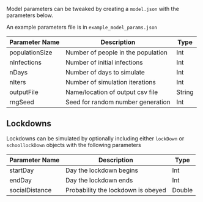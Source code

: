 Model parameters can be tweaked by creating a `model.json` with the parameters
below.

An example parameters file is in `example_model_params.json`

| Parameter Name | Description                                      | Type         |
|----------------|--------------------------------------------------|--------------|
| populationSize | Number of people in the population               | Int          |
| nInfections    | Number of initial infections                     | Int          |
| nDays          | Number of days to simulate                       | Int          |
| nIters         | Number of simulation iterations                  | Int          |
| outputFile     | Name/location of output csv file                 | String       |
| rngSeed        | Seed for random number generation                | Int          |

## Lockdowns 

Lockdowns can be simulated by optionally including either `lockDown` or
`schoollockDown` objects with the following parameters

| Parameter Name | Description                        | Type   |
|----------------|------------------------------------|--------|
| startDay       | Day the lockdown begins            | Int    |
| endDay         | Day the lockdown ends              | Int    |
| socialDistance | Probability the lockdown is obeyed | Double |
